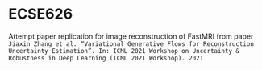 # ECSE626
Attempt paper replication for image reconstruction of FastMRI from paper `Jiaxin Zhang et al. “Variational Generative Flows for Reconstruction Uncertainty Estimation”. In: ICML 2021 Workshop on Uncertainty & Robustness in Deep Learning (ICML 2021 Workshop). 2021`
